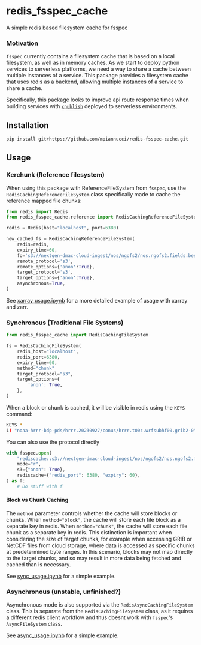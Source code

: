 # redis_fsspec_cache

A simple redis based filesystem cache for fsspec

### Motivation

`fsspec` currently contains a filesystem cache that is based on a local filesystem, as well as in memory caches. As we start to deploy python services to serverless platforms, we need a way to share a cache between multiple instances of a service. This package provides a filesystem cache that uses redis as a backend, allowing multiple instances of a service to share a cache. 

Specifically, this package looks to improve api route response times when building services with [`xpublish`](https://github.com/xpublish-community/xpublish) deployed to serverless environments. 

## Installation

```bash
pip install git+https://github.com/mpiannucci/redis-fsspec-cache.git
```

## Usage

### Kerchunk (Reference filesystem)

When using this package with ReferenceFileSystem from `fsspec`, use the `RedisCachingReferenceFileSystem` class specifically made to cache 
the reference mapped file chunks: 

```python
from redis import Redis
from redis_fsspec_cache.reference import RedisCachingReferenceFileSystem

redis = Redis(host="localhost", port=6380)

new_cached_fs = RedisCachingReferenceFileSystem(
    redis=redis,
    expiry_time=60,
    fo='s3://nextgen-dmac-cloud-ingest/nos/ngofs2/nos.ngofs2.fields.best.nc.zarr', 
    remote_protocol='s3', 
    remote_options={'anon':True}, 
    target_protocol='s3', 
    target_options={'anon':True}, 
    asynchronous=True, 
)
```

See [xarray_usage.ipynb](./examples/xarray_kerchunk_usage.ipynb) for a more detailed example of usage with xarray and zarr.

### Synchronous (Traditional File Systems)

```python
from redis_fsspec_cache import RedisCachingFileSystem

fs = RedisCachingFileSystem(
    redis_host="localhost",
    redis_port=6380,
    expiry_time=60,
    method="chunk"
    target_protocol="s3",
    target_options={
        'anon': True,
    },
)
```

When a block or chunk is cached, it will be visible in redis using the `KEYS` command:

```bash
KEYS *
1) "noaa-hrrr-bdp-pds/hrrr.20230927/conus/hrrr.t00z.wrfsubhf00.grib2-0"
```

You can also use the protocol directly

```python
with fsspec.open(
    "rediscache::s3://nextgen-dmac-cloud-ingest/nos/ngofs2/nos.ngofs2.fields.best.nc.zarr",
    mode="r",
    s3={"anon": True},
    rediscache={"redis_port": 6380, "expiry": 60},
) as f:
    # Do stuff with f
```

#### Block vs Chunk Caching

The `method` parameter controls whether the cache will store blocks or chunks. When `method="block"`, the cache will store each file block as a separate key in redis. When `method="chunk"`, the cache will store each file chunk as a separate key in redis. This distinction is important when considering the size of target chunks, for example when accessing GRIB or NetCDF files from cloud storage, where data is accessed as specific chunks at predetermined byte ranges. In this scenario, blocks may not map directly to the target chunks, and so may result in more data being fetched and cached than is necessary.

See [sync_usage.ipynb](./examples/sync_usage.ipynb) for a simple example.

### Asynchronous (unstable, unfinished?)

Asynchronous mode is also supported via the `RedisAsyncCachingFileSystem` class. This is separate from the `RedisCachingFileSystem` class, as it requires a different redis client workflow and thus doesnt work with `fsspec`'s `AsyncFileSystem` class. 

See [async_usage.ipynb](./examples/async_usage.ipynb) for a simple example.

